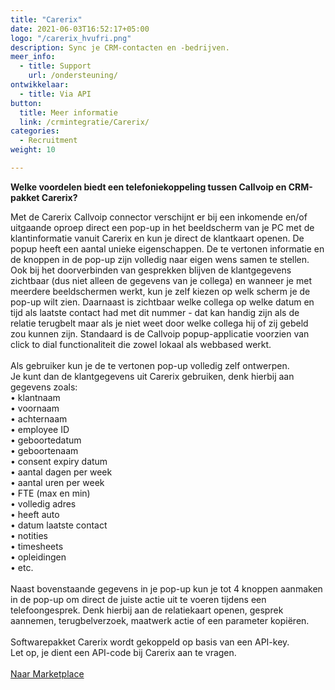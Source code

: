 ```yaml
---
title: "Carerix"
date: 2021-06-03T16:52:17+05:00
logo: "/carerix_hvufri.png"
description: Sync je CRM-contacten en -bedrijven.
meer_info:
  - title: Support
    url: /ondersteuning/
ontwikkelaar:
  - title: Via API
button:
  title: Meer informatie
  link: /crmintegratie/Carerix/
categories:
  - Recruitment
weight: 10

---
```


**Welke voordelen biedt een telefoniekoppeling tussen Callvoip en CRM-pakket Carerix?**

Met de Carerix Callvoip connector verschijnt er bij een inkomende en/of uitgaande oproep direct een pop-up in het beeldscherm van je PC met de klantinformatie vanuit Carerix en kun je direct de klantkaart openen.
De popup heeft een aantal unieke eigenschappen. De te vertonen informatie en de knoppen in de pop-up zijn volledig naar eigen wens samen te stellen. Ook bij het doorverbinden van gesprekken blijven de klantgegevens zichtbaar (dus niet alleen de gegevens van je collega) en wanneer je met meerdere beeldschermen werkt, kun je zelf kiezen op welk scherm je de pop-up wilt zien. Daarnaast is zichtbaar welke collega op welke datum en tijd als laatste contact had met dit nummer - dat kan handig zijn als de relatie terugbelt maar als je niet weet door welke collega hij of zij gebeld zou kunnen zijn. Standaard is de Callvoip popup-applicatie voorzien van click to dial functionaliteit die zowel lokaal als webbased werkt. <br>
<br>
Als gebruiker kun je de te vertonen pop-up volledig zelf ontwerpen. <br>
Je kunt dan de klantgegevens uit Carerix gebruiken, denk hierbij aan gegevens zoals: <br>
• klantnaam<br>
• voornaam <br>
• achternaam <br>
• employee ID <br>
• geboortedatum <br>
• geboortenaam <br>
• consent expiry datum <br>
• aantal dagen per week <br>
• aantal uren per week <br>
• FTE (max en min)<br>
• volledig adres <br>
• heeft auto <br>
• datum laatste contact<br>
• notities <br>
• timesheets <br>
• opleidingen <br>
• etc.<br>
 <br>
Naast bovenstaande gegevens in je pop-up kun je tot 4 knoppen aanmaken in de pop-up om direct de juiste actie uit te voeren tijdens een telefoongesprek. Denk hierbij aan de relatiekaart openen, gesprek aannemen, terugbelverzoek, maatwerk actie of een parameter kopiëren.<br>
<br>
Softwarepakket Carerix wordt gekoppeld op basis van een API-key.<br>
Let op, je dient een API-code bij Carerix aan te vragen. <br>
<br><a href="/marketplace" class="button">Naar Marketplace</a>

